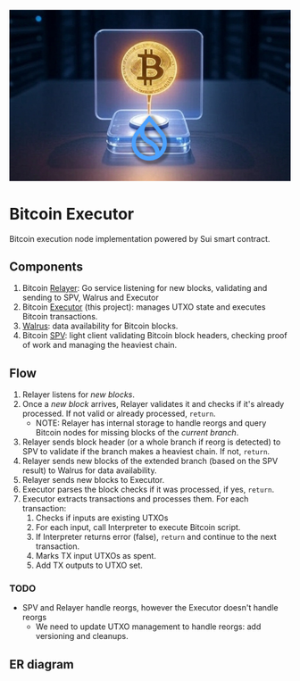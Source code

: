 ![Logo!](assets/logo.jpg)

# Bitcoin Executor

Bitcoin execution node implementation powered by Sui smart contract.

## Components

1. Bitcoin [Relayer](https://github.com/gonative-cc/relayer/tree/master/bitcoinspv): Go service listening for new blocks, validating and sending to SPV, Walrus and Executor
2. Bitcoin [Executor](./) (this project): manages UTXO state and executes Bitcoin transactions.
3. [Walrus](https://www.walrus.xyz/): data availability for Bitcoin blocks.
4. Bitcoin [SPV](https://github.com/gonative-cc/move-bitcoin-spv/): light client validating Bitcoin block headers, checking proof of work and managing the heaviest chain.

## Flow

1. Relayer listens for _new blocks_.
2. Once a _new block_ arrives, Relayer validates it and checks if it's already processed. If not valid or already processed, `return`.
   - NOTE: Relayer has internal storage to handle reorgs and query Bitcoin nodes for missing blocks of the _current branch_.
3. Relayer sends block header (or a whole branch if reorg is detected) to SPV to validate if the branch makes a heaviest chain. If not, `return`.
4. Relayer sends new blocks of the extended branch (based on the SPV result) to Walrus for data availability.
5. Relayer sends new blocks to Executor.
6. Executor parses the block checks if it was processed, if yes, `return`.
7. Executor extracts transactions and processes them. For each transaction:
   1. Checks if inputs are existing UTXOs
   2. For each input, call Interpreter to execute Bitcoin script.
   3. If Interpreter returns error (false), `return` and continue to the next transaction.
   4. Marks TX input UTXOs as spent.
   5. Add TX outputs to UTXO set.

### TODO

- SPV and Relayer handle reorgs, however the Executor doesn't handle reorgs
  - We need to update UTXO management to handle reorgs: add versioning and cleanups. 

## ER diagram
